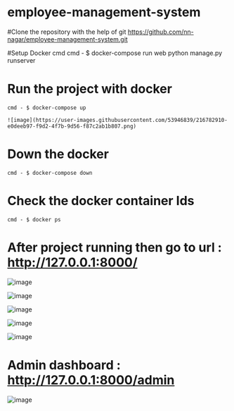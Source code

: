 # employee-management-system

#Clone the repository with the help of git https://github.com/nn-nagar/employee-management-system.git

#Setup Docker cmd
      cmd - $ docker-compose run web python manage.py runserver 
# Run the project with docker 

    cmd - $ docker-compose up 
    
    ![image](https://user-images.githubusercontent.com/53946839/216782910-e0deeb97-f9d2-4f7b-9d56-f87c2ab1b807.png)

    
# Down the docker 
    cmd - $ docker-compose down

# Check the docker container Ids
    cmd - $ docker ps
   
# After project running then go to url : http://127.0.0.1:8000/

![image](https://user-images.githubusercontent.com/53946839/216782942-e0cefe6e-59c5-4f8e-8bb8-66b4c02f0588.png)


![image](https://user-images.githubusercontent.com/53946839/216782971-06bad763-007d-4cfb-a68a-c2faa810082d.png)

![image](https://user-images.githubusercontent.com/53946839/216782982-2dc3bdb7-21b4-4b0b-9ca9-14193bd0c803.png)


![image](https://user-images.githubusercontent.com/53946839/216782999-9978f3f8-3bfa-41e8-84e3-9c9a31138fe3.png)

![image](https://user-images.githubusercontent.com/53946839/216783030-b644ef68-5a7c-42a7-a672-25fe31347e84.png)



# Admin dashboard : http://127.0.0.1:8000/admin

![image](https://user-images.githubusercontent.com/53946839/216783043-99f5250d-8761-4a03-ac75-86340c2d0350.png)




      
 
